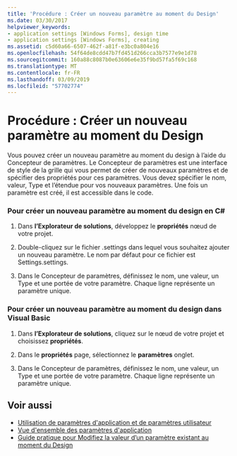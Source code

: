 ```yaml
---
title: 'Procédure : Créer un nouveau paramètre au moment du Design'
ms.date: 03/30/2017
helpviewer_keywords:
- application settings [Windows Forms], design time
- application settings [Windows Forms], creating
ms.assetid: c5d60a66-6507-462f-a81f-e3bc0a804e16
ms.openlocfilehash: 54f64de8cdd47b7fd451d266cca3b7577e9e1d78
ms.sourcegitcommit: 160a88c8087b0e63606e6e35f9bd57fa5f69c168
ms.translationtype: MT
ms.contentlocale: fr-FR
ms.lasthandoff: 03/09/2019
ms.locfileid: "57702774"
---
```

# <a name="how-to-create-a-new-setting-at-design-time"></a>Procédure : Créer un nouveau paramètre au moment du Design
Vous pouvez créer un nouveau paramètre au moment du design à l’aide du Concepteur de paramètres. Le Concepteur de paramètres est une interface de style de la grille qui vous permet de créer de nouveaux paramètres et de spécifier des propriétés pour ces paramètres. Vous devez spécifier le nom, valeur, Type et l’étendue pour vos nouveaux paramètres. Une fois un paramètre est créé, il est accessible dans le code.  
  
### <a name="to-create-a-new-setting-at-design-time-in-c"></a>Pour créer un nouveau paramètre au moment du design en C\#
  
1.  Dans **l’Explorateur de solutions**, développez le **propriétés** nœud de votre projet.  
  
2.  Double-cliquez sur le fichier .settings dans lequel vous souhaitez ajouter un nouveau paramètre. Le nom par défaut pour ce fichier est Settings.settings.  
  
3.  Dans le Concepteur de paramètres, définissez le nom, une valeur, un Type et une portée de votre paramètre. Chaque ligne représente un paramètre unique.  
  
### <a name="to-create-a-new-setting-at-design-time-in-visual-basic"></a>Pour créer un nouveau paramètre au moment du design dans Visual Basic  
  
1.  Dans **l’Explorateur de solutions**, cliquez sur le nœud de votre projet et choisissez **propriétés**.  
  
2.  Dans le **propriétés** page, sélectionnez le **paramètres** onglet.  
  
3.  Dans le Concepteur de paramètres, définissez le nom, une valeur, un Type et une portée de votre paramètre. Chaque ligne représente un paramètre unique.  
  
## <a name="see-also"></a>Voir aussi
- [Utilisation de paramètres d'application et de paramètres utilisateur](using-application-settings-and-user-settings.md)
- [Vue d'ensemble des paramètres d'application](application-settings-overview.md)
- [Guide pratique pour Modifiez la valeur d’un paramètre existant au moment du Design](how-to-change-the-value-of-an-existing-setting-at-design-time.md)
